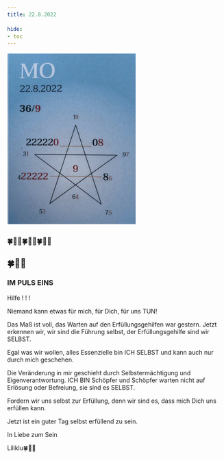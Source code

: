 ```yaml
---
title: 22.8.2022

hide:
- toc
---
```



<style>
img {
  width: 300px;
  max-width: 99%
}
</style>

![](../img/2022-08-22.png)

### 🍀🦋💚🍀🦋💚🍀🦋💚
## 🍀🦋💚

### IM PULS EINS

Hilfe ! ! !

Niemand kann etwas für mich,
für Dich, für uns TUN!

Das Maß ist voll, das Warten auf den Erfüllungsgehilfen war gestern. Jetzt erkennen wir, wir sind die Führung selbst, der Erfüllungsgehilfe sind wir SELBST.

Egal was wir wollen, alles Essenzielle bin ICH SELBST und kann auch nur durch mich geschehen.

Die Veränderung in mir geschieht durch Selbstermächtigung und Eigenverantwortung. ICH BIN Schöpfer und Schöpfer warten nicht auf Erlösung oder Befreiung, sie sind es SELBST.

Fordern wir uns selbst zur Erfüllung, denn wir sind es, dass mich Dich uns erfüllen kann.

Jetzt ist ein guter Tag selbst erfüllend zu sein.

In Liebe zum Sein

Liliklu🍀🦋💚
